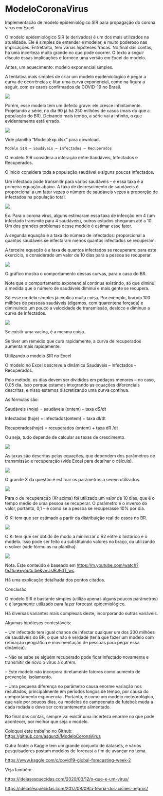 # ModeloCoronaVirus
Implementação de modelo epidemiológico SIR para propagação do corona vírus em Excel


O modelo epidemiológico SIR (e derivados) é um dos mais utilizados na atualidade. Ele é simples de entender e modelar, e muito poderoso nas implicações. Entretanto, tem várias hipóteses fracas. No final das contas, há uma incerteza muito grande no que pode ocorrer. O texto a seguir discute essas implicações e fornece uma versão em Excel do modelo.

Antes, um aquecimento: modelo exponencial simples.

A tentativa mais simples de criar um modelo epidemiológico é pegar a curva de ocorrências e fitar uma curva exponencial, como na figura a seguir, com os casos confirmados de COVID-19 no Brasil.

![](https://ideiasesquecidas.files.wordpress.com/2020/03/epi01.png)


Porém, esse modelo tem um defeito grave: ele cresce infinitamente. Projetando a série, no dia 90 já há 250 milhões de casos (mais do que a população do BR). Deixando mais tempo, a série vai a infinito, o que evidentemente está errado.

![](https://ideiasesquecidas.files.wordpress.com/2020/03/epi02.png)

Vide planilha “ModeloExp.xlsx” para download.

    Modelo SIR – Saudáveis – Infectados – Recuperados

O modelo SIR considera a interação entre Saudáveis, Infectados e Recuperados.

O início considera toda a população saudável e alguns poucos infectados.

Um infectado pode transmitir para vários saudáveis – e essa taxa é a primeira equação abaixo. A taxa de decrescimento de saudáveis é proporcional a um fator vezes o número de saudáveis vezes a proporção de infectados na população total.

![](https://ideiasesquecidas.files.wordpress.com/2020/03/epi03.jpg)

Ex. Para o corona vírus, alguns estimaram essa taxa de infecção em 4 (um infectado transmite para 4 saudáveis), outros estudos chegaram até a 10. Um dos grandes problemas desse modelo é estimar esse fator.

A segunda equação é a taxa do número de infectados: proporcional a quantos saudáveis se infectaram menos quantos infectados se recuperam.

A terceira equação é a taxa de quantos infectados se recuperam: para este exercício, é considerado um valor de 10 dias para a pessoa se recuperar.

![](https://ideiasesquecidas.files.wordpress.com/2020/03/epi04.png)


O gráfico mostra o comportamento dessas curvas, para o caso do BR.

Note que o comportamento exponencial continua existindo, só que diminui à medida que o número de saudáveis diminui e mais gente se recupera.

Só esse modelo simples já explica muita coisa. Por exemplo, tirando 100 milhões de pessoas saudáveis (digamos, com quarentena forçada) e diminuindo um pouco a velocidade de transmissão, desloco e diminuo a curva de infectados.

![](https://ideiasesquecidas.files.wordpress.com/2020/03/epi05.png)


Se existir uma vacina, é a mesma coisa.

Se tiver um remédio que cura rapidamente, a curva de recuperados aumenta mais rapidamente.

Utilizando o modelo SIR no Excel

O modelo no Excel descreve a dinâmica Saudáveis – Infectados – Recuperados.

Pelo método, os dias devem ser divididos em pedaços menores – no caso, 0,05 dia. Isso porque estamos integrando as equações diferenciais descritas, e nisso estamos discretizando uma curva contínua.

As fórmulas são:

Saudáveis (hoje) = saudáveis (ontem) – taxa dS/dt

Infectados (hoje) = Infectados(ontem) + taxa dI/dt

Recuperados(hoje) = recuperados (ontem) + taxa dR /dt

Ou seja, tudo depende de calcular as taxas de crescimento.

![](https://ideiasesquecidas.files.wordpress.com/2020/03/epi06.jpg)

As taxas são descritas pelas equações, que dependem dos parâmetros de transmissão e recuperação (vide Excel para detalhar o cálculo).

![](https://ideiasesquecidas.files.wordpress.com/2020/03/epi07.png)

O grande X da questão é estimar os parâmetros a serem utilizados.

![](https://ideiasesquecidas.files.wordpress.com/2020/03/epi08.png)


Para o de recuperação (Kr acima) foi utilizado um valor de 10 dias, que é o tempo médio de uma pessoa se recuperar. O parâmetro é o inverso do valor, portanto, 0,1 – é como se a pessoa se recuperasse 10% por dia.

O Ki tem que ser estimado a partir da distribuição real de casos no BR.

![](https://ideiasesquecidas.files.wordpress.com/2020/03/epi09.jpg)

O Ki tem que ser obtido de modo a minimizar o R2 entre o histórico e o modelo. Isso pode ser feito ou substituindo valores no braço, ou utilizando o solver (vide fórmulas na planilha).

![](https://ideiasesquecidas.files.wordpress.com/2020/03/epi10.jpg)

Nota. Este conteúdo é baseado em  https://m.youtube.com/watch?feature=youtu.be&v=UsIRJFdT_wc.

Há uma explicação detalhada dos pontos citados.

 
 Conclusão

O modelo SIR é bastante simples (utiliza apenas alguns poucos parâmetros) e é largamente utilizado para fazer forecast epidemiológico.

Há diversas variantes mais complexas deste, incorporando outras variáveis.

Algumas hipóteses contestáveis:

– Um infectado tem igual chance de infectar qualquer um dos 200 milhões de saudáveis do BR, o que não é verdade (teria que fazer um modelo com refinação geográfica e movimentação de pessoas para pegar essa dinâmica).

– Não se sabe se alguém recuperado pode ficar infectado novamente e transmitir de novo o vírus a outrem.

– Este modelo não incorpora diretamente fatores como aumento de prevenção, isolamento.

– Uma pequena diferença no parâmetro causa enorme variação nos resultados, principalmente em períodos longos de tempo, por causa do comportamento exponencial. Portanto, é como um modelo meteorológico, que vale por poucos dias, ou modelos de campeonato de futebol: muda a cada rodada e deve ser constantemente alimentado.

No final das contas, sempre vai existir uma incerteza enorme no que pode acontecer, por melhor que seja o modelo.

Coloquei este trabalho no Github: https://github.com/asgunzi/ModeloCoronaVirus

Outra fonte: o Kaggle tem um grande conjunto de datasets, e vários pesquisadores postam modelos de forecast a fim de avançar no tema.

https://www.kaggle.com/c/covid19-global-forecasting-week-2

Veja também:

https://ideiasesquecidas.com/2020/03/12/o-que-e-um-virus/

https://ideiasesquecidas.com/2017/08/09/a-teoria-dos-cisnes-negros/
